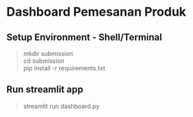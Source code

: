 # Dashboard Pemesanan Produk

## Setup Environment - Shell/Terminal
>mkdir submission  <br>
>cd submission  <br>
>pip install -r requirements.txt

## Run streamlit app
>streamlit run dashboard.py

